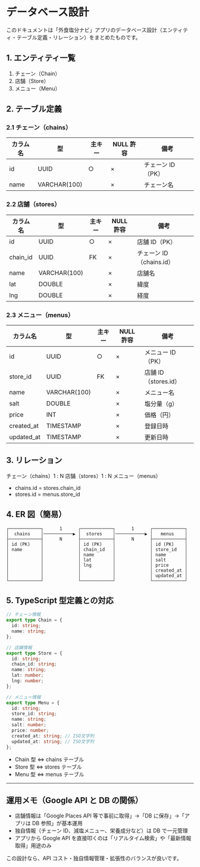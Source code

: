 # データベース設計

このドキュメントは「外食塩分ナビ」アプリのデータベース設計（エンティティ・テーブル定義・リレーション）をまとめたものです。

## 1. エンティティ一覧

1. チェーン（Chain）
2. 店舗（Store）
3. メニュー（Menu）

## 2. テーブル定義

### 2.1 チェーン（chains）

| カラム名 | 型           | 主キー | NULL 許容 | 備考              |
| -------- | ------------ | ------ | --------- | ----------------- |
| id       | UUID         | ○      | ×         | チェーン ID（PK） |
| name     | VARCHAR(100) |        | ×         | チェーン名        |

### 2.2 店舗（stores）

| カラム名 | 型           | 主キー | NULL 許容 | 備考                     |
| -------- | ------------ | ------ | --------- | ------------------------ |
| id       | UUID         | ○      | ×         | 店舗 ID（PK）            |
| chain_id | UUID         | FK     | ×         | チェーン ID（chains.id） |
| name     | VARCHAR(100) |        | ×         | 店舗名                   |
| lat      | DOUBLE       |        | ×         | 緯度                     |
| lng      | DOUBLE       |        | ×         | 経度                     |

### 2.3 メニュー（menus）

| カラム名   | 型           | 主キー | NULL 許容 | 備考                 |
| ---------- | ------------ | ------ | --------- | -------------------- |
| id         | UUID         | ○      | ×         | メニュー ID（PK）    |
| store_id   | UUID         | FK     | ×         | 店舗 ID（stores.id） |
| name       | VARCHAR(100) |        | ×         | メニュー名           |
| salt       | DOUBLE       |        | ×         | 塩分量（g）          |
| price      | INT          |        | ×         | 価格（円）           |
| created_at | TIMESTAMP    |        | ×         | 登録日時             |
| updated_at | TIMESTAMP    |        | ×         | 更新日時             |

## 3. リレーション

チェーン（chains）1 : N 店舗（stores）1 : N メニュー（menus）

- chains.id = stores.chain_id
- stores.id = menus.store_id

## 4. ER 図（簡易）

```
┌────────────┐      1      ┌────────────┐      1      ┌────────────┐
│  chains    │───────────▶ │  stores    │───────────▶ │   menus    │
├────────────┤      N      ├────────────┤      N      ├────────────┤
│ id (PK)    │             │ id (PK)    │             │ id (PK)    │
│ name       │             │ chain_id   │             │ store_id   │
│            │             │ name       │             │ name       │
│            │             │ lat        │             │ salt       │
│            │             │ lng        │             │ price      │
│            │             │            │             │ created_at │
│            │             │            │             │ updated_at │
└────────────┘             └────────────┘             └────────────┘
```

## 5. TypeScript 型定義との対応

```ts
// チェーン情報
export type Chain = {
  id: string;
  name: string;
};

// 店舗情報
export type Store = {
  id: string;
  chain_id: string;
  name: string;
  lat: number;
  lng: number;
};

// メニュー情報
export type Menu = {
  id: string;
  store_id: string;
  name: string;
  salt: number;
  price: number;
  created_at: string; // ISO文字列
  updated_at: string; // ISO文字列
};
```

- Chain 型 ⇔ chains テーブル
- Store 型 ⇔ stores テーブル
- Menu 型 ⇔ menus テーブル

---

## 運用メモ（Google API と DB の関係）

- 店舗情報は「Google Places API 等で事前に取得」→「DB に保存」→「アプリは DB 参照」が基本運用
- 独自情報（チェーン ID、減塩メニュー、栄養成分など）は DB で一元管理
- アプリから Google API を直接叩くのは「リアルタイム検索」や「最新情報取得」用途のみ

この設計なら、API コスト・独自情報管理・拡張性のバランスが良いです。